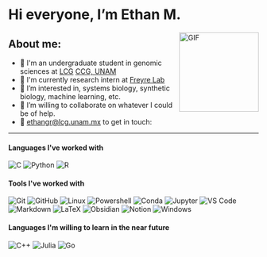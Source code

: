 # Hi everyone, I’m Ethan M.
<img align="right" alt="GIF" height="160px" src="https://cdn.pixabay.com/animation/2022/10/31/12/27/12-27-35-711_512.gif" />

## About me:
- :seedling: I'm an undergraduate student in genomic sciences at [LCG](https://www.lcg.unam.mx/) [CCG, UNAM](https://www.ccg.unam.mx/)
- :test_tube: I'm currently research intern at [Freyre Lab](http://freyrelab.org/)
- :telescope: I’m interested in, systems biology, synthetic biology, machine learning, etc.
- 💞️ I’m willing to collaborate on whatever I could be of help.
- 🏹 ethangr@lcg.unam.mx to get in touch: 

---

#### Languages I've worked with
![C](https://img.shields.io/badge/-C-000000?style=flat&logo=coursera)
![Python](https://img.shields.io/badge/-Python-000000?style=flat&logo=Python)
![R](https://img.shields.io/badge/-R-000000?style=flat&logo=R&logoColor=blue)

#### Tools I've worked with
![Git](https://img.shields.io/badge/-Git-000000?style=flat&logo=git&logoColor=F05032)
![GitHub](https://img.shields.io/badge/-GitHub-000000?style=flat&logo=github&logoColor=blueviol)
![Linux](https://img.shields.io/badge/-Linux-000000?style=flat&logo=linux&logoColor=FCC624)
![Powershell](http://img.shields.io/badge/-Powershell-000000?style=flat&logo=powershell&logoColor=ffffff)
![Conda](https://img.shields.io/badge/-Conda-000000?style=flat&logo=Anaconda)
![Jupyter](https://img.shields.io/badge/-Jupyter-000000?style=flat&logo=jupyter)
![VS Code](http://img.shields.io/badge/-VS%20Code-000000?style=flat&logo=visual-studio-code&logoColor=blue)
![Markdown](https://img.shields.io/badge/-Markdown-000000?style=flat&logo=markdown)
![LaTeX](https://img.shields.io/badge/-LaTeX-000000?style=flat&logo=LaTeX&logoColor=008080)
![Obsidian](https://img.shields.io/badge/-Obsidian-000000?style=flat&logo=obsidian&logoColor=483699)
![Notion](https://img.shields.io/badge/-Notion-000000?style=flat&logo=notion)
![Windows](http://img.shields.io/badge/-Windows-000000?style=flat&logo=windows&logoColor=ffffff)


#### Languages I'm willing to learn in the near future
![C++](https://img.shields.io/badge/-C++-000000?style=flat&logo=c%2B%2B)
![Julia](https://img.shields.io/badge/-Julia-000000?style=?style=for-the-badge&logo=julia)
![Go](https://img.shields.io/badge/-Go-000000?style=?style=for-the-badge&logo=Go)

<!---
ethan-gr/ethan-gr is a ✨ special ✨ repository because its `README.md` (this file) appears on your GitHub profile.
You can click the Preview link to take a look at your changes.
--->
